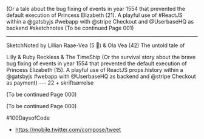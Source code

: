 
(Or a tale about the bug fixing of events in year 1554 that prevented the default execution of Princess Elizabeth (21). A playful use of
#ReactJS within a
@gatsbyjs #webapp with
@stripe Checkout and
@UserbaseHQ as backend
#sketchnotes
(To be continued
Page 001)


---


SketchNoted by Lillian Raae-Vea (5 🦄) & Ola Vea (42) The untold tale of


Lilly &
Ruby
Reckless
& The TimeShip
(Or the survival story about the brave bug fixing of events in year 1554 that prevented the default execution of Princess Elizabeth (15). A playful use of ReactJS
props.history within a
@gatsbyjs #webapp with
@UserbaseHQ as backend and
@stripe Checkout as payment)
--- 22 + skriftsørrelse

(To be continued
Page 000)

(To be continued
Page 000)

#100DaysofCode

- https://mobile.twitter.com/compose/tweet
